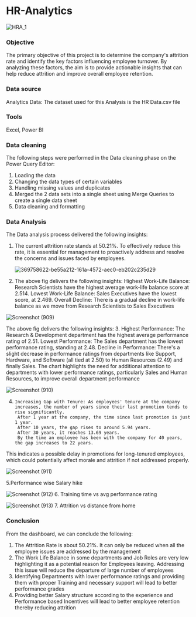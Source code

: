 # HR-Analytics
![HRA_1](https://github.com/user-attachments/assets/eac03acb-ea0c-43d9-a1c2-e3854255c0c3)

### Objective
The primary objective of this project is to determine the company's attrition rate and identify the key factors influencing employee turnover. By analyzing these factors, the aim is to provide actionable insights that can help reduce attrition and improve overall employee retention.

### Data source
Analytics Data: The dataset used for this Analysis is the HR Data.csv file

### Tools 
Excel, Power BI

### Data cleaning
The following steps were performed in the Data cleaning phase on the Power Query Editor:
1. Loading the data
2. Changing the data types of certain variables
3. Handling missing values and duplicates
4. Merged the 2 data sets into a single sheet using Merge Queries to create a single data sheet
5. Data cleaning and formatting

### Data Analysis
The Data analysis process delivered the following insights:

1. The current attrition rate stands at 50.21%. To effectively reduce this rate, it is essential for management to proactively address and resolve the concerns and issues faced by employees.

   ![369758622-be55a212-161a-4572-aec0-eb202c235d29](https://github.com/user-attachments/assets/77e0ffc6-632b-4fc7-81d7-85a413faffff)

2. The above fig delivers the following insights:
 Highest Work-Life Balance: Research Scientists have the highest average work-life balance score at 2.514.
Lowest Work-Life Balance: Sales Executives have the lowest score, at 2.469.
Overall Decline: There is a gradual decline in work-life balance as we move from Research Scientists to Sales Executives

![Screenshot (909)](https://github.com/user-attachments/assets/250d72a8-9b50-4f4b-a253-bcca4ef5bc87)

The above fig delivers the following insights:
3.     Highest Performance: The Research & Development department has the highest average performance rating of 2.51.
    Lowest Performance: The Sales department has the lowest performance rating, standing at 2.48.
    Decline in Performance: There's a slight decrease in performance ratings from departments like Support, Hardware, and Software (all tied at 2.50) to Human Resources (2.49) and finally Sales.
The chart highlights the need for additional attention to departments with lower performance ratings, particularly Sales and Human Resources, to improve overall department performance


![Screenshot (910)](https://github.com/user-attachments/assets/1c6bcc8b-5419-4485-a2ce-9e77e75fc89f)

4.     Increasing Gap with Tenure: As employees' tenure at the company increases, the number of years since their last promotion tends to rise significantly.
        After 1 year at the company, the time since last promotion is just 1 year.
        After 10 years, the gap rises to around 5.94 years.
        After 30 years, it reaches 13.69 years.
        By the time an employee has been with the company for 40 years, the gap increases to 22 years.

This indicates a possible delay in promotions for long-tenured employees, which could potentially affect morale and attrition if not addressed properly.

![Screenshot (911)](https://github.com/user-attachments/assets/f1340319-379d-412f-be59-338a0499dd03)

5.Performance wise Salary hike

![Screenshot (912)](https://github.com/user-attachments/assets/6c64555f-00cd-4b80-ab11-23d72782dfe9)
6. Training time vs avg performance rating

![Screenshot (913)](https://github.com/user-attachments/assets/0b98262a-6aeb-41f1-912e-09857815f67d)
7. Attrition vs distance from home



### Conclusion 
From the dashboard, we can conclude the following:
1. The Attrition Rate is about 50.21%. It can only be reduced when all the employee issues are addressed by the management
2. The Work Life Balance in some departments and Job Roles are very low highlighting it as a potential reason for Employees leaving. Addressing this issue will reduce the departure of large number of employees
3. Identifying Departments with lower performance ratings and providing them with proper Training and necessary support will lead to better performance grades
4. Providing better Salary structure according to the experience and Performance based Incentives will lead to better employee retention thereby reducing attrition



   













 
